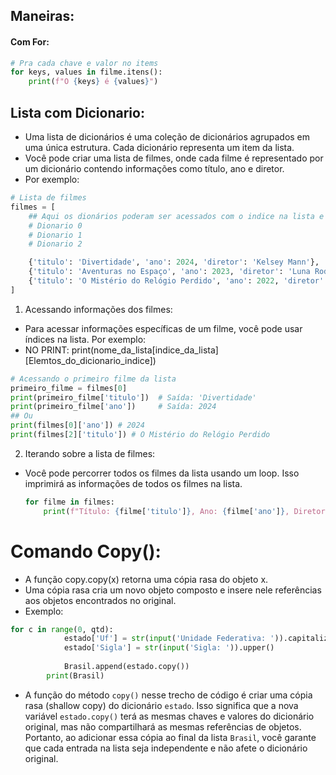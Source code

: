 

## Maneiras:
#### Com For:
````py
# Pra cada chave e valor no items
for keys, values in filme.itens():
    print(f"O {keys} é {values}")

````

## Lista com Dicionario:
- Uma lista de dicionários é uma coleção de dicionários agrupados em uma única estrutura. Cada dicionário representa um item da lista.
- Você pode criar uma lista de filmes, onde cada filme é representado por um dicionário contendo informações como título, ano e diretor.
- Por exemplo:

```python
# Lista de filmes
filmes = [
    ## Aqui os dionários poderam ser acessados com o indice na lista e você adiona o elemento no dicionario ou remove.
    # Dionario 0
    # Dionario 1
    # Dionario 2

    {'titulo': 'Divertidade', 'ano': 2024, 'diretor': 'Kelsey Mann'},
    {'titulo': 'Aventuras no Espaço', 'ano': 2023, 'diretor': 'Luna Rodriguez'},
    {'titulo': 'O Mistério do Relógio Perdido', 'ano': 2022, 'diretor': 'Alexandre Silva'}
]
```

1. Acessando informações dos filmes:
- Para acessar informações específicas de um filme, você pode usar índices na lista. Por exemplo:
- NO PRINT: print(nome_da_lista[indice_da_lista][Elemtos_do_dicionario_indice])
```python
# Acessando o primeiro filme da lista
primeiro_filme = filmes[0]
print(primeiro_filme['titulo'])  # Saída: 'Divertidade'
print(primeiro_filme['ano'])     # Saída: 2024
## Ou 
print(filmes[0]['ano']) # 2024
print(filmes[2]['titulo']) # O Mistério do Relógio Perdido

```

2. Iterando sobre a lista de filmes:
- Você pode percorrer todos os filmes da lista usando um loop. Isso imprimirá as informações de todos os filmes na lista.

     ```python
     for filme in filmes:
         print(f"Título: {filme['titulo']}, Ano: {filme['ano']}, Diretor: {filme['diretor']}")
     ```



# Comando Copy():
- A função copy.copy(x) retorna uma cópia rasa do objeto x.
- Uma cópia rasa cria um novo objeto composto e insere nele referências aos objetos encontrados no original.
- Exemplo: 
```python
for c in range(0, qtd):
            estado['Uf'] = str(input('Unidade Federativa: ')).capitalize()
            estado['Sigla'] = str(input('Sigla: ')).upper()
        
            Brasil.append(estado.copy())
        print(Brasil)
```

- A função do método `copy()` nesse trecho de código é criar uma cópia rasa (shallow copy) do dicionário `estado`. Isso significa que a nova variável `estado.copy()` terá as mesmas chaves e valores do dicionário original, mas não compartilhará as mesmas referências de objetos. Portanto, ao adicionar essa cópia ao final da lista `Brasil`, você garante que cada entrada na lista seja independente e não afete o dicionário original. 